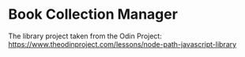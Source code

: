 # Book Collection Manager
The library project taken from the Odin Project: https://www.theodinproject.com/lessons/node-path-javascript-library
